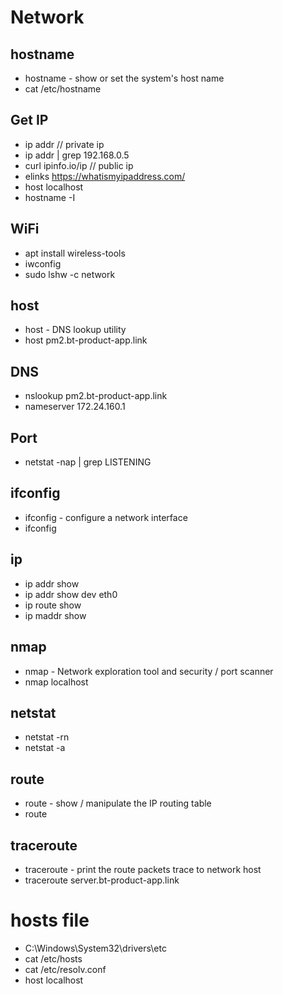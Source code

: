 # Network

## hostname

- hostname - show or set the system's host name
- cat /etc/hostname

## Get IP

- ip addr             // private ip
- ip addr | grep 192.168.0.5
- curl ipinfo.io/ip   // public ip
- elinks https://whatismyipaddress.com/
- host localhost
- hostname -I

## WiFi

- apt install wireless-tools
- iwconfig
- sudo lshw -c network


## host

- host - DNS lookup utility
- host pm2.bt-product-app.link

## DNS

- nslookup pm2.bt-product-app.link
- nameserver 172.24.160.1

## Port

- netstat -nap | grep LISTENING

## ifconfig

- ifconfig - configure a network interface
- ifconfig

## ip

- ip addr show
- ip addr show dev eth0
- ip route show
- ip maddr show

## nmap

- nmap - Network exploration tool and security / port scanner
- nmap localhost

## netstat

- netstat -rn
- netstat -a

## route

- route - show / manipulate the IP routing table
- route

## traceroute

- traceroute - print the route packets trace to network host
- traceroute server.bt-product-app.link


# hosts file

- C:\Windows\System32\drivers\etc
- cat /etc/hosts
- cat /etc/resolv.conf
- host localhost
